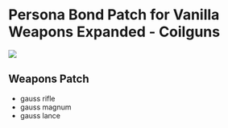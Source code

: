# Persona Bond Patch for Vanilla Weapons Expanded - Coilguns

![](https://github.com/dave40k/Persona-Bond-Patch-for-VWE-Coilguns/blob/main/About/Preview.png)

## Weapons Patch
- gauss rifle
- gauss magnum
- gauss lance